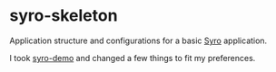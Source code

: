 # syro-skeleton
Application structure and configurations for a basic [Syro](http://files.soveran.com/syro/index.html) application.

I took [syro-demo](https://github.com/soveran/syro-demo) and changed a few things to fit my preferences.

